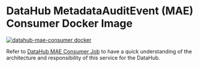 # DataHub MetadataAuditEvent (MAE) Consumer Docker Image

[![datahub-mae-consumer docker](https://github.com/linkedin/datahub/workflows/datahub-mae-consumer%20docker/badge.svg)](https://github.com/linkedin/datahub/actions?query=workflow%3A%22datahub-mae-consumer+docker%22)

Refer to [DataHub MAE Consumer Job](../../metadata-jobs/mae-consumer-job) to have a quick understanding of the
architecture and responsibility of this service for the DataHub.
